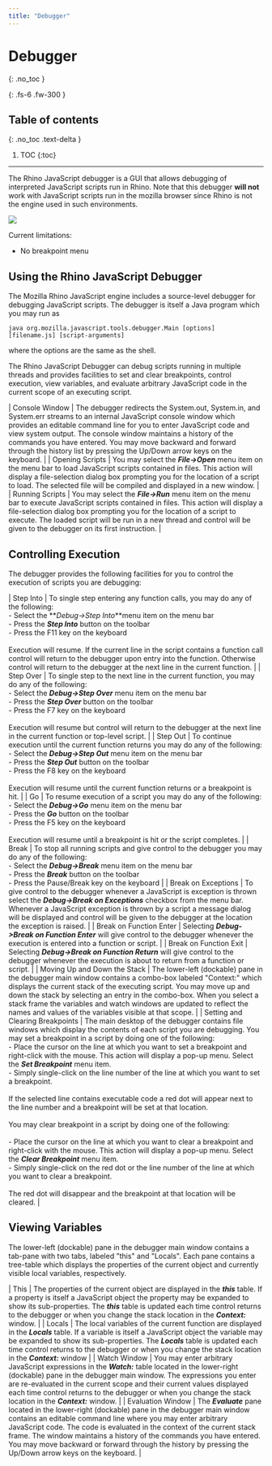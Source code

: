 ```yaml
---
title: "Debugger"
---
```

# Debugger
{: .no_toc }

{: .fs-6 .fw-300 }

## Table of contents
{: .no_toc .text-delta }

1. TOC
{:toc}

---
The Rhino JavaScript debugger is a GUI that allows debugging of interpreted JavaScript scripts run in Rhino. Note that this debugger **will not** work with JavaScript scripts run in the mozilla browser since Rhino is not the engine used in such environments.

![](assets/images/debuggerui.png)

Current limitations:

- No breakpoint menu

## Using the Rhino JavaScript Debugger

The Mozilla Rhino JavaScript engine includes a source-level debugger for debugging JavaScript scripts. The debugger is itself a Java program which you may run as

```
java org.mozilla.javascript.tools.debugger.Main [options] [filename.js] [script-arguments]
```

where the options are the same as the shell.

The Rhino JavaScript Debugger can debug scripts running in multiple threads and provides facilities to set and clear breakpoints, control execution, view variables, and evaluate arbitrary JavaScript code in the current scope of an executing script.

|  Console Window  |  The debugger redirects the System.out, System.in, and System.err streams to an internal JavaScript console window which provides an editable command line for you to enter JavaScript code and view system output. The console window maintains a history of the commands you have entered. You may move backward and forward through the history list by pressing the Up/Down arrow keys on the keyboard.  |
|  Opening Scripts  |  You may select the **_File->Open_** menu item on the menu bar to load JavaScript scripts contained in files. This action will display a file-selection dialog box prompting you for the location of a script to load. The selected file will be compiled and displayed in a new window.  |
|  Running Scripts  |  You may select the **_File->Run_** menu item on the menu bar to execute JavaScript scripts contained in files. This action will display a file-selection dialog box prompting you for the location of a script to execute. The loaded script will be run in a new thread and control will be given to the debugger on its first instruction.  |

## Controlling Execution

The debugger provides the following facilities for you to control the execution of scripts you are debugging:

|  Step Into  |  To single step entering any function calls, you may do any of the following:<br> - Select the **_Debug->Step Into_**menu item on the menu bar<br>- Press the **_Step Into_** button on the toolbar<br>- Press the F11 key on the keyboard<br><br> Execution will resume. If the current line in the script contains a function call control will return to the debugger upon entry into the function. Otherwise control will return to the debugger at the next line in the current function.  |
|  Step Over  |  To single step to the next line in the current function, you may do any of the following:<br> - Select the **_Debug->Step Over_** menu item on the menu bar<br>- Press the **_Step Over_** button on the toolbar<br>- Press the F7 key on the keyboard<br><br> Execution will resume but control will return to the debugger at the next line in the current function or top-level script.  |
|  Step Out  |  To continue execution until the current function returns you may do any of the following:<br> - Select the **_Debug->Step Out_** menu item on the menu bar<br>- Press the **_Step Out_** button on the toolbar<br>- Press the F8 key on the keyboard<br><br> Execution will resume until the current function returns or a breakpoint is hit.  |
|  Go  |  To resume execution of a script you may do any of the following:<br> - Select the **_Debug->Go_** menu item on the menu bar<br>- Press the **_Go_** button on the toolbar<br>- Press the F5 key on the keyboard<br><br> Execution will resume until a breakpoint is hit or the script completes.  |
|  Break  |  To stop all running scripts and give control to the debugger you may do any of the following:<br> - Select the **_Debug->Break_** menu item on the menu bar<br>- Press the **_Break_** button on the toolbar<br>- Press the Pause/Break key on the keyboard  |
|  Break on Exceptions  |  To give control to the debugger whenever a JavaScript is exception is thrown select the **_Debug->Break on Exceptions_** checkbox from the menu bar. Whenever a JavaScript exception is thrown by a script a message dialog will be displayed and control will be given to the debugger at the location the exception is raised.  |
|  Break on Function Enter  |  Selecting **_Debug->Break on Function Enter_** will give control to the debugger whenever the execution is entered into a function or script.  |
|  Break on Function Exit  |  Selecting **_Debug->Break on Function Return_** will give control to the debugger whenever the execution is about to return from a function or script.  |
|  Moving Up and Down the Stack  |  The lower-left (dockable) pane in the debugger main window contains a combo-box labeled "Context:" which displays the current stack of the executing script. You may move up and down the stack by selecting an entry in the combo-box. When you select a stack frame the variables and watch windows are updated to reflect the names and values of the variables visible at that scope.  |
|  Setting and Clearing Breakpoints  |  The main desktop of the debugger contains file windows which display the contents of each script you are debugging. You may set a breakpoint in a script by doing one of the following:<br> - Place the cursor on the line at which you want to set a breakpoint and right-click with the mouse. This action will display a pop-up menu. Select the **_Set Breakpoint_** menu item.<br>- Simply single-click on the line number of the line at which you want to set a breakpoint.<br><br> If the selected line contains executable code a red dot will appear next to the line number and a breakpoint will be set at that location.<br><br> You may clear breakpoint in a script by doing one of the following:<br><br> - Place the cursor on the line at which you want to clear a breakpoint and right-click with the mouse. This action will display a pop-up menu. Select the **_Clear Breakpoint_** menu item.<br>- Simply single-click on the red dot or the line number of the line at which you want to clear a breakpoint.<br><br> The red dot will disappear and the breakpoint at that location will be cleared.  |

## Viewing Variables

The lower-left (dockable) pane in the debugger main window contains a tab-pane with two tabs, labeled "this" and "Locals". Each pane contains a tree-table which displays the properties of the current object and currently visible local variables, respectively.

|  This  |  The properties of the current object are displayed in the **_this_** table. If a property is itself a JavaScript object the property may be expanded to show its sub-properties. The **_this_** table is updated each time control returns to the debugger or when you change the stack location in the **_Context:_** window.  |
|  Locals  |  The local variables of the current function are displayed in the **_Locals_** table. If a variable is itself a JavaScript object the variable may be expanded to show its sub-properties. The **_Locals_** table is updated each time control returns to the debugger or when you change the stack location in the **_Context:_** window  |
|  Watch Window  |  You may enter arbitrary JavaScript expressions in the **_Watch:_** table located in the lower-right (dockable) pane in the debugger main window. The expressions you enter are re-evaluated in the current scope and their current values displayed each time control returns to the debugger or when you change the stack location in the **_Context:_** window.  |
|  Evaluation Window  |  The **_Evaluate_** pane located in the lower-right (dockable) pane in the debugger main window contains an editable command line where you may enter arbitrary JavaScript code. The code is evaluated in the context of the current stack frame. The window maintains a history of the commands you have entered. You may move backward or forward through the history by pressing the Up/Down arrow keys on the keyboard.  |